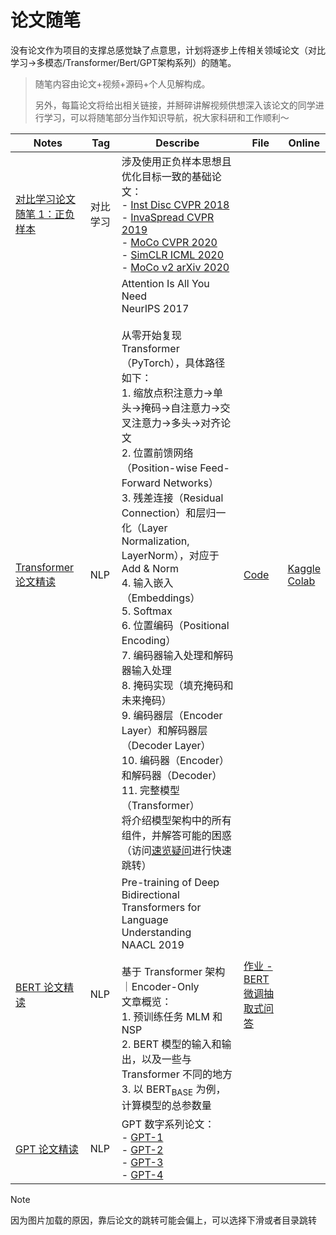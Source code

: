 # 论文随笔

没有论文作为项目的支撑总感觉缺了点意思，计划将逐步上传相关领域论文（对比学习->多模态/Transformer/Bert/GPT架构系列）的随笔。

> 随笔内容由论文+视频+源码+个人见解构成。
>
> 另外，每篇论文将给出相关链接，并掰碎讲解视频供想深入该论文的同学进行学习，可以将随笔部分当作知识导航，祝大家科研和工作顺利～

| Notes                                                        | Tag      | Describe                                                     | File                                                         | Online                                                       |
| ------------------------------------------------------------ | -------- | ------------------------------------------------------------ | ------------------------------------------------------------ | ------------------------------------------------------------ |
| [对比学习论文随笔 1：正负样本](./对比学习论文随笔%201：正负样本.md) | 对比学习 | 涉及使用正负样本思想且优化目标一致的基础论文：<br />- [Inst Disc CVPR 2018](./对比学习论文随笔%201：正负样本.md#inst-disc)<br />- [InvaSpread CVPR 2019](./对比学习论文随笔%201：正负样本.md#invaspread)<br />- [MoCo CVPR 2020](./对比学习论文随笔%201：正负样本.md#moco)<br />- [SimCLR ICML 2020](./对比学习论文随笔%201：正负样本.md#simclr)<br />- [MoCo v2 arXiv 2020](./对比学习论文随笔%201：正负样本.md#moco-v2) |                                                              |                                                              |
| [Transformer 论文精读](./Transformer%20论文精读.md)          | NLP      | Attention Is All You Need<br />NeurIPS 2017<br /><br />从零开始复现 Transformer（PyTorch），具体路径如下：<br />1. 缩放点积注意力->单头->掩码->自注意力->交叉注意力->多头->对齐论文<br/>2. 位置前馈网络（Position-wise Feed-Forward Networks）<br/>3. 残差连接（Residual Connection）和层归一化（Layer Normalization, LayerNorm），对应于 Add & Norm<br/>4. 输入嵌入（Embeddings）<br/>5. Softmax<br/>6. 位置编码（Positional Encoding）<br/>7. 编码器输入处理和解码器输入处理<br/>8. 掩码实现（填充掩码和未来掩码）<br/>9. 编码器层（Encoder Layer）和解码器层（Decoder Layer）<br/>10. 编码器（Encoder）和解码器（Decoder）<br/>11. 完整模型（Transformer）<br />将介绍模型架构中的所有组件，并解答可能的困惑（访问[速览疑问](./Transformer%20论文精读.md#速览疑问)进行快速跳转） | [Code](./Demos/动手实现%20Transformer.ipynb)                 | [Kaggle](https://www.kaggle.com/code/aidemos/transformer)<br />[Colab](https://colab.research.google.com/drive/1BtYPNjEHw3dudw5KKFe9dBEsUsgkm1Vt?usp=sharing) |
| [BERT 论文精读](./BERT%20论文精读.md)                        | NLP      | Pre-training of Deep Bidirectional Transformers for Language Understanding<br />NAACL 2019<br /><br />基于 Transformer 架构｜Encoder-Only<br />文章概览：<br />1. 预训练任务 MLM 和 NSP<br />2. BERT 模型的输入和输出，以及一些与 Transformer 不同的地方<br />3. 以 $\text{BERT}_\text{BASE}$ 为例，计算模型的总参数量<br /> | [作业 - BERT 微调抽取式问答](../Guide/22b.%20作业%20-%20Bert%20微调抽取式问答.md) |                                                              |
| [GPT 论文精读](./GPT%20论文精读.md)                          | NLP      | GPT 数字系列论文：<br />- [GPT-1](./GPT%20论文精读.md#gpt-1)<br />- [GPT-2](./GPT%20论文精读.md#gpt-2)<br />- [GPT-3](./GPT%20论文精读.md#gpt-3)<br />- [GPT-4](./GPT%20论文精读.md#gpt-4) |                                                              |                                                              |

> [!note]
>
> 因为图片加载的原因，靠后论文的跳转可能会偏上，可以选择下滑或者目录跳转
